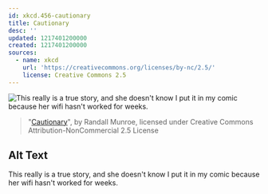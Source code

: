 ```yaml
---
id: xkcd.456-cautionary
title: Cautionary
desc: ''
updated: 1217401200000
created: 1217401200000
sources:
  - name: xkcd
    url: 'https://creativecommons.org/licenses/by-nc/2.5/'
    license: Creative Commons 2.5
---
```

![This really is a true story, and she doesn't know I put it in my comic because her wifi hasn't worked for weeks.](https://imgs.xkcd.com/comics/cautionary.png)
> "[Cautionary](https://xkcd.com/456/)", by Randall Munroe, licensed under Creative Commons Attribution-NonCommercial 2.5 License

## Alt Text
This really is a true story, and she doesn't know I put it in my comic because her wifi hasn't worked for weeks.
